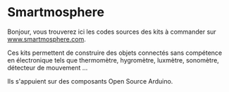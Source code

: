 Smartmosphere
=============

Bonjour, vous trouverez ici les codes sources des kits à commander sur  www.smartmosphere.com.

Ces kits permettent de construire des objets connectés sans compétence en électronique tels que thermomètre, hygromètre, luxmètre, sonomètre, détecteur de mouvement ...

Ils s'appuient sur des composants Open Source Arduino.


